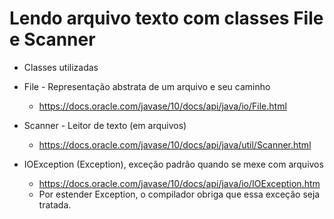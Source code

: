 # Lendo arquivo texto com classes File e Scanner

- Classes utilizadas

- File - Representação abstrata de um arquivo e seu caminho
  - https://docs.oracle.com/javase/10/docs/api/java/io/File.html
- Scanner - Leitor de texto (em arquivos)
  - https://docs.oracle.com/javase/10/docs/api/java/util/Scanner.html
- IOException (Exception), exceção padrão quando se mexe com arquivos
  - https://docs.oracle.com/javase/10/docs/api/java/io/IOException.htm
  - Por estender Exception, o compilador obriga que essa exceção seja tratada.
